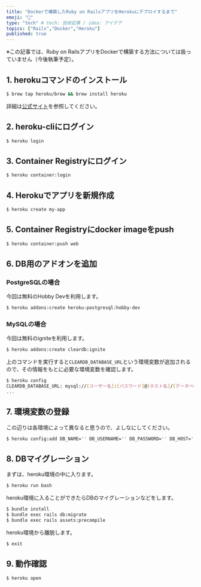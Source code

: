 ```yaml
---
title: "Dockerで構築したRuby on RailsアプリをHerokuにデプロイするまで"
emoji: "💪"
type: "tech" # tech: 技術記事 / idea: アイデア
topics: ["Rails","Docker","Heroku"]
published: true
---
```


※この記事では、Ruby on RailsアプリをDockerで構築する方法については扱っていません（今後執筆予定）。

## 1. herokuコマンドのインストール

```bash
$ brew tap heroku/brew && brew install heroku
```

詳細は[公式サイト](https://devcenter.heroku.com/articles/heroku-cli#download-and-install)を参照してください。

## 2. heroku-cliにログイン

```bash
$ heroku login
```

## 3. Container Registryにログイン

```bash
$ heroku container:login
```

## 4. Herokuでアプリを新規作成

```bash
$ heroku create my-app
```

## 5. Container Registryにdocker imageをpush

```bash
$ heroku container:push web
```

## 6. DB用のアドオンを追加

### PostgreSQLの場合

今回は無料のHobby Devを利用します。

```bash
$ heroku addons:create heroku-postgresql:hobby-dev
```

### MySQLの場合

今回は無料のigniteを利用します。

```bash
$ heroku addons:create cleardb:ignite
```

上のコマンドを実行すると`CLEARDB_DATABASE_URL`という環境変数が追加されるので、その情報をもとに必要な環境変数を確認します。

```bash
$ heroku config
CLEARDB_DATABASE_URL: mysql://[ユーザー名]:[パスワード]@[ホスト名]/[データベース名]?reconnect=true
...
```

## 7. 環境変数の登録

この辺りは各環境によって異なると思うので、よしなにしてください。

```bash
$ heroku config:add DB_NAME='' DB_USERNAME='' DB_PASSWORD='' DB_HOST='' DB_PORT=''
```

## 8. DBマイグレーション

まずは、heroku環境の中に入ります。

```bash
$ heroku run bash
```

heroku環境に入ることができたらDBのマイグレーションなどをします。

```bash
$ bundle install
$ bundle exec rails db:migrate
$ bundle exec rails assets:precompile
```

heroku環境から離脱します。

```bash
$ exit
```

## 9. 動作確認

```bash
$ heroku open
```
